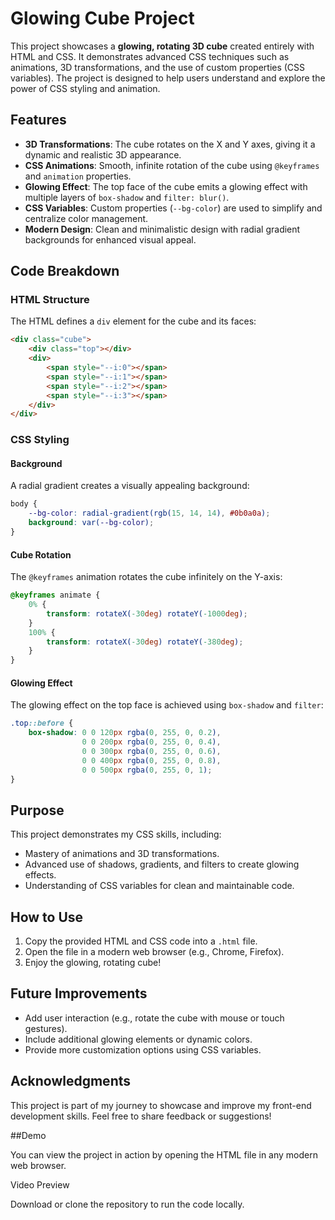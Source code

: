 # Glowing Cube Project

This project showcases a **glowing, rotating 3D cube** created entirely with HTML and CSS. It demonstrates advanced CSS techniques such as animations, 3D transformations, and the use of custom properties (CSS variables). The project is designed to help users understand and explore the power of CSS styling and animation.

## Features

- **3D Transformations**: The cube rotates on the X and Y axes, giving it a dynamic and realistic 3D appearance.
- **CSS Animations**: Smooth, infinite rotation of the cube using `@keyframes` and `animation` properties.
- **Glowing Effect**: The top face of the cube emits a glowing effect with multiple layers of `box-shadow` and `filter: blur()`.
- **CSS Variables**: Custom properties (`--bg-color`) are used to simplify and centralize color management.
- **Modern Design**: Clean and minimalistic design with radial gradient backgrounds for enhanced visual appeal.

## Code Breakdown

### HTML Structure

The HTML defines a `div` element for the cube and its faces:

```html
<div class="cube">
    <div class="top"></div>
    <div>
        <span style="--i:0"></span>
        <span style="--i:1"></span>
        <span style="--i:2"></span>
        <span style="--i:3"></span>
    </div>
</div>
```

### CSS Styling

#### Background
A radial gradient creates a visually appealing background:

```css
body {
    --bg-color: radial-gradient(rgb(15, 14, 14), #0b0a0a);
    background: var(--bg-color);
}
```

#### Cube Rotation
The `@keyframes` animation rotates the cube infinitely on the Y-axis:

```css
@keyframes animate {
    0% {
        transform: rotateX(-30deg) rotateY(-1000deg);
    }
    100% {
        transform: rotateX(-30deg) rotateY(-380deg);
    }
}
```

#### Glowing Effect
The glowing effect on the top face is achieved using `box-shadow` and `filter`:

```css
.top::before {
    box-shadow: 0 0 120px rgba(0, 255, 0, 0.2),
                0 0 200px rgba(0, 255, 0, 0.4),
                0 0 300px rgba(0, 255, 0, 0.6),
                0 0 400px rgba(0, 255, 0, 0.8),
                0 0 500px rgba(0, 255, 0, 1);
}
```

## Purpose

This project demonstrates my CSS skills, including:

- Mastery of animations and 3D transformations.
- Advanced use of shadows, gradients, and filters to create glowing effects.
- Understanding of CSS variables for clean and maintainable code.

## How to Use

1. Copy the provided HTML and CSS code into a `.html` file.
2. Open the file in a modern web browser (e.g., Chrome, Firefox).
3. Enjoy the glowing, rotating cube!

## Future Improvements

- Add user interaction (e.g., rotate the cube with mouse or touch gestures).
- Include additional glowing elements or dynamic colors.
- Provide more customization options using CSS variables.

## Acknowledgments

This project is part of my journey to showcase and improve my front-end development skills. Feel free to share feedback or suggestions!

##Demo

You can view the project in action by opening the HTML file in any modern web browser.

Video Preview



Download or clone the repository to run the code locally.




